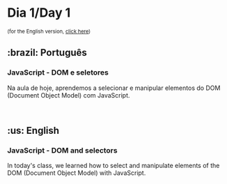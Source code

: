 # Dia 1/Day 1

<small>(for the English version, <a href="#en">click here</a>)</small>

<h2>:brazil: Português</h2>
<h3>JavaScript - DOM e seletores</h3>
<p>Na aula de hoje, aprendemos a selecionar e manipular elementos do DOM (Document Object Model) com JavaScript.</p>
<br>

<h2 id="en">:us: English</h2>
<h3>JavaScript - DOM and selectors</h3>
<p>In today's class, we learned how to select and manipulate elements of the DOM (Document Object Model) with JavaScript.</p>
